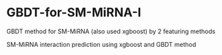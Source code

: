 # GBDT-for-SM-MiRNA-I
GBDT method for SM-MiRNA (also used xgboost) by 2 featuring methods

SM-MiRNA interaction prediction using xgboost and GBDT method
